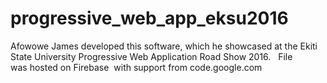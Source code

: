 # progressive_web_app_eksu2016
Afowowe James developed this software, which he showcased at the Ekiti State University Progressive Web Application Road Show 2016.  
File was hosted on Firebase  with support from code.google.com

